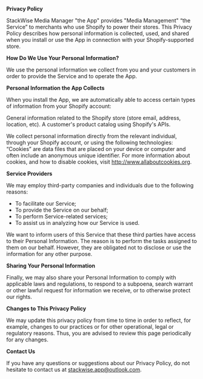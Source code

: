 **Privacy Policy**

StackWise Media Manager "the App" provides "Media Management" “the Service” to merchants who use Shopify to power their stores. This Privacy Policy describes how personal information is collected, used, and shared when you install or use the App in connection with your Shopify-supported store.

**How Do We Use Your Personal Information?**

We use the personal information we collect from you and your customers in order to provide the Service and to operate the App. 

**Personal Information the App Collects**

When you install the App, we are automatically able to access certain types of information from your Shopify account:

General information related to the Shopify store (store email, address, location, etc).
A customer's product catalog using Shopify's APIs. 

We collect personal information directly from the relevant individual, through your Shopify account, or using the following technologies: “Cookies” are data files that are placed on your device or computer and often include an anonymous unique identifier. For more information about cookies, and how to disable cookies, visit http://www.allaboutcookies.org. 


**Service Providers**

We may employ third-party companies and individuals due to the following reasons:

*   To facilitate our Service;
*   To provide the Service on our behalf;
*   To perform Service-related services;
*   To assist us in analyzing how our Service is used.

We want to inform users of this Service that these third parties have access to their Personal Information. The reason is to perform the tasks assigned to them on our behalf. However, they are obligated not to disclose or use the information for any other purpose.

**Sharing Your Personal Information**

Finally, we may also share your Personal Information to comply with applicable laws and regulations, to respond to a subpoena, search warrant or other lawful request for information we receive, or to otherwise protect our rights.

**Changes to This Privacy Policy**

We may update this privacy policy from time to time in order to reflect, for example, changes to our practices or for other operational, legal or regulatory reasons. Thus, you are advised to review this page periodically for any changes. 

**Contact Us**

If you have any questions or suggestions about our Privacy Policy, do not hesitate to contact us at stackwise.app@outlook.com.
